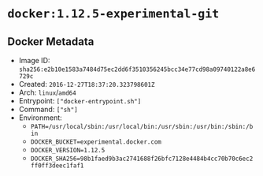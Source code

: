 # `docker:1.12.5-experimental-git`

## Docker Metadata

- Image ID: `sha256:e2b10e1583a7484d75ec2dd6f3510356245bcc34e77cd98a09740122a8e6729c`
- Created: `2016-12-27T18:37:20.323798601Z`
- Arch: `linux`/`amd64`
- Entrypoint: `["docker-entrypoint.sh"]`
- Command: `["sh"]`
- Environment:
  - `PATH=/usr/local/sbin:/usr/local/bin:/usr/sbin:/usr/bin:/sbin:/bin`
  - `DOCKER_BUCKET=experimental.docker.com`
  - `DOCKER_VERSION=1.12.5`
  - `DOCKER_SHA256=98b1faed9b3ac2741688f26bfc7128e4484b4cc70b70c6ec2ff0ff3deec1faf1`
